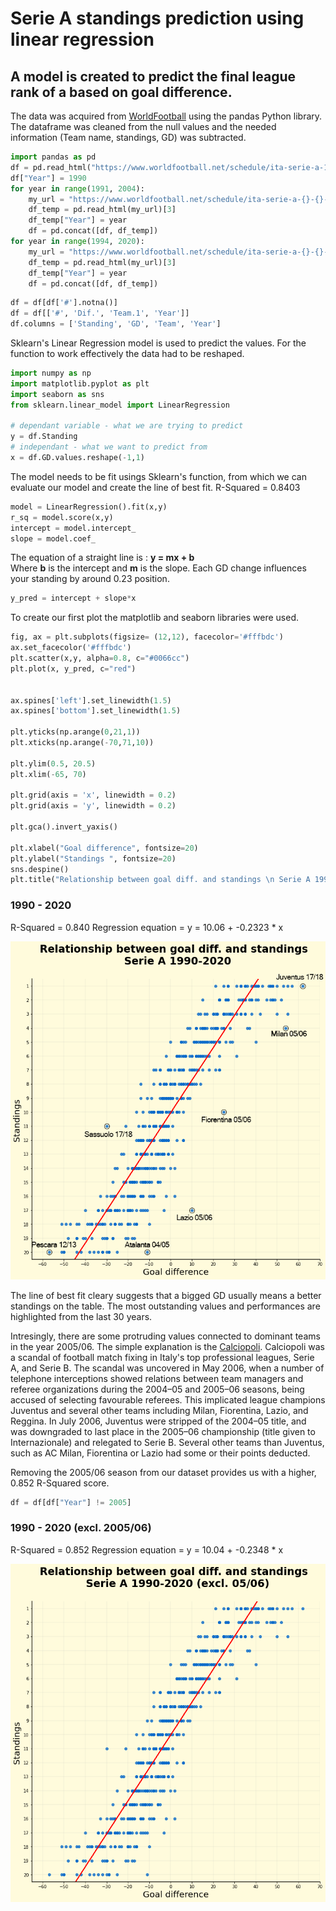 # Serie A standings prediction using linear regression

## A model is created to predict the final league rank of a based on goal difference.  
The data was acquired from [WorldFootball](https://www.worldfootball.net/schedule/ita-serie-a-2019-2020-spieltag/38/) using the pandas Python library. The dataframe was cleaned from the null values and the needed information (Team name, standings, GD) was subtracted. 
```Python
import pandas as pd
df = pd.read_html("https://www.worldfootball.net/schedule/ita-serie-a-1990-1991-spieltag/34/")[3]
df["Year"] = 1990
for year in range(1991, 2004):
    my_url = "https://www.worldfootball.net/schedule/ita-serie-a-{}-{}-spieltag/34/".format(year, year+1)
    df_temp = pd.read_html(my_url)[3]
    df_temp["Year"] = year
    df = pd.concat([df, df_temp])
for year in range(1994, 2020):
    my_url = "https://www.worldfootball.net/schedule/ita-serie-a-{}-{}-spieltag/38/".format(year, year+1)
    df_temp = pd.read_html(my_url)[3]
    df_temp["Year"] = year
    df = pd.concat([df, df_temp])
```
```Python
df = df[df['#'].notna()]
df = df[['#', 'Dif.', 'Team.1', 'Year']]
df.columns = ['Standing', 'GD', 'Team', 'Year']
```

Sklearn's Linear Regression model is used to predict the values. For the function to work effectively the data had to be reshaped.
```Python
import numpy as np
import matplotlib.pyplot as plt
import seaborn as sns
from sklearn.linear_model import LinearRegression

# dependant variable - what we are trying to predict
y = df.Standing
# independant - what we want to predict from
x = df.GD.values.reshape(-1,1)
```
The model needs to be fit usings Sklearn's function, from which we can evaluate our model and create the line of best fit. R-Squared = 0.8403
```Python
model = LinearRegression().fit(x,y)
r_sq = model.score(x,y)
intercept = model.intercept_
slope = model.coef_
```
The equation of a straight line is : **y = mx + b**  
Where **b** is the intercept and **m** is the slope.
Each GD change influences your standing by around 0.23 position.
```Python
y_pred = intercept + slope*x
```

To create our first plot the matplotlib and seaborn libraries were used.
```Python
fig, ax = plt.subplots(figsize= (12,12), facecolor='#fffbdc')
ax.set_facecolor('#fffbdc')
plt.scatter(x,y, alpha=0.8, c="#0066cc")
plt.plot(x, y_pred, c="red")


ax.spines['left'].set_linewidth(1.5)
ax.spines['bottom'].set_linewidth(1.5)

plt.yticks(np.arange(0,21,1))
plt.xticks(np.arange(-70,71,10))

plt.ylim(0.5, 20.5)
plt.xlim(-65, 70)

plt.grid(axis = 'x', linewidth = 0.2)
plt.grid(axis = 'y', linewidth = 0.2)

plt.gca().invert_yaxis()

plt.xlabel("Goal difference", fontsize=20)
plt.ylabel("Standings ", fontsize=20)
sns.despine()
plt.title("Relationship between goal diff. and standings \n Serie A 1990-2020\n",fontdict= { 'fontsize': 24, 'fontweight':'bold'});
```
 
### 1990 - 2020
R-Squared = 0.840
Regression equation = y = 10.06 + -0.2323 * x

![](regression_with_names.png)

The line of best fit cleary suggests that a bigged GD usually means a better standings on the table. The most outstanding values and performances are highlighted from the last 30 years.

Intresingly, there are some protruding values connected to dominant teams in the year 2005/06. The simple explanation is the [Calciopoli](https://en.wikipedia.org/wiki/Calciopoli). Calciopoli was a scandal of football match fixing in Italy's top professional leagues, Serie A, and Serie B. The scandal was uncovered in May 2006, when a number of telephone interceptions showed relations between team managers and referee organizations during the 2004–05 and 2005–06 seasons, being accused of selecting favourable referees. This implicated league champions Juventus and several other teams including Milan, Fiorentina, Lazio, and Reggina. In July 2006, Juventus were stripped of the 2004–05 title, and was downgraded to last place in the 2005–06 championship (title given to Internazionale) and relegated to Serie B. Several other teams than Juventus, such as AC Milan, Fiorentina  or Lazio had some or their points deducted.  


Removing the 2005/06 season from our dataset provides us with a higher, 0.852 R-Squared score.
```Python
df = df[df["Year"] != 2005]
```

### 1990 - 2020 (excl. 2005/06)
R-Squared = 0.852
Regression equation = y = 10.04 + -0.2348 * x


![](regression_02.png)
